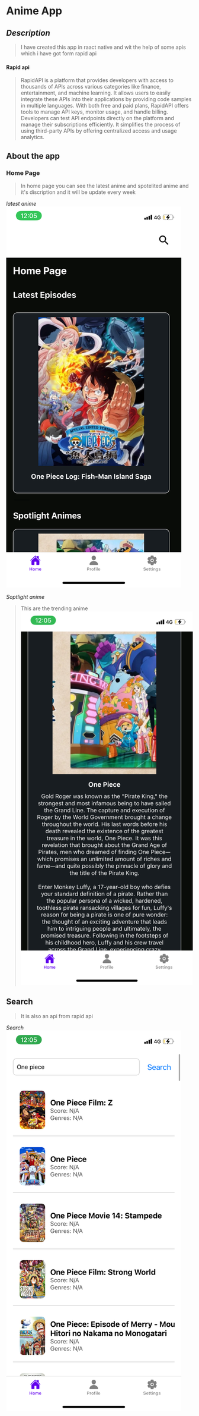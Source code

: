 # Anime App


## *Description*

> I have created this app in raact native and wit the help of some apis which i have got form rapid api 

#### Rapid api 

> RapidAPI is a platform that provides developers with access to thousands of APIs across various categories like finance, entertainment, and machine learning. It allows users to easily integrate these APIs into their applications by providing code samples in multiple languages. With both free and paid plans, RapidAPI offers tools to manage API keys, monitor usage, and handle billing. Developers can test API endpoints directly on the platform and manage their subscriptions efficiently. It simplifies the process of using third-party APIs by offering centralized access and usage analytics.

## About the app 

### Home Page

> In home page you can see the latest anime and spotelited anime and it's discription and it will be update every week 


*latest anime*
![home-page](https://github.com/kanishk-rezol/animeapp/blob/main/readme/IMG_2209.PNG?raw=true)


*Soptlight anime*

> This are the trending anime
![Spotlight-anime](https://github.com/kanishk-rezol/animeapp/blob/main/readme/IMG_2212.PNG?raw=true)

## Search

> It is also an api from rapid api 

*Search*
![Search](https://github.com/kanishk-rezol/animeapp/blob/main/readme/IMG_2211.PNG?raw=true)


